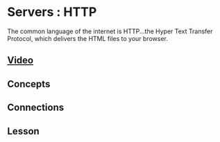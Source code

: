 # Servers : HTTP
The common language of the internet is HTTP...the Hyper Text Transfer Protocol, which delivers the HTML files to your browser.

## [Video]()

## Concepts

## Connections

## Lesson
